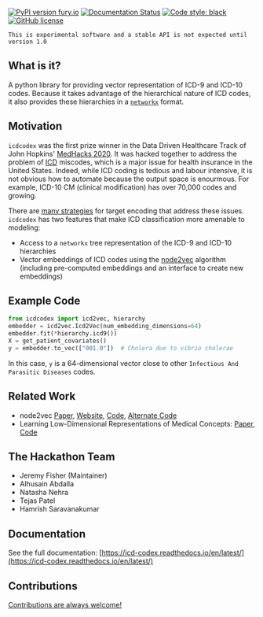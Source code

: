 [![PyPI version fury.io](https://badge.fury.io/py/icdcodex.svg)](https://pypi.python.org/pypi/icdcodex/) [![Documentation Status](https://readthedocs.org/projects/icd-codex/badge/?version=latest)](http://icd-codex.readthedocs.io/?badge=latest) [![Code style: black](https://img.shields.io/badge/code%20style-black-000000.svg)](https://github.com/psf/black) [![GitHub license](https://img.shields.io/github/license/icd-codex/icd-codex.svg)](https://github.com/icd-codex/icd-codex/blob/master/LICENSE)

```{admonition} Experimental 
This is experimental software and a stable API is not expected until version 1.0
```
## What is it?
A python library for providing vector representation of ICD-9 and ICD-10 codes. Because it takes advantage of the hierarchical nature of ICD codes, it also provides these hierarchies in a [`networkx`](https://networkx.github.io) format.

## Motivation
`icdcodex` was the first prize winner in the Data Driven Healthcare Track of John Hopkins' [MedHacks 2020](https://medhacks2020.devpost.com). It was hacked together to address the problem of [ICD](https://en.wikipedia.org/wiki/ICD-10) miscodes, which is a major issue for health insurance in the United States. Indeed, while ICD coding is tedious and labour intensive, it is not obvious how to automate because the output space is enourmous. For example, ICD-10 CM (clinical modification) has over 70,000 codes and growing.

There are [many strategies](https://maxhalford.github.io/blog/target-encoding/) for target encoding that address these issues. `icdcodex` has two features that make ICD classification more amenable to modeling:
- Access to a `networkx` tree representation of the ICD-9 and ICD-10 hierarchies
- Vector embeddings of ICD codes using the [node2vec](https://arxiv.org/abs/1607.00653) algorithm (including pre-computed embeddings and an interface to create new embeddings)

## Example Code
```python
from icdcodex import icd2vec, hierarchy
embedder = icd2vec.Icd2Vec(num_embedding_dimensions=64)
embedder.fit(*hierarchy.icd9())
X = get_patient_covariates()
y = embedder.to_vec(["001.0"])  # Cholera due to vibrio cholerae
```
In this case, `y` is a 64-dimensional vector close to other `Infectious And Parasitic Diseases` codes. 

## Related Work
- node2vec [Paper](https://cs.stanford.edu/people/jure/pubs/node2vec-kdd16.pdf), [Website](https://snap.stanford.edu/node2vec/), [Code](https://github.com/snap-stanford/snap/tree/master/examples/node2vec), [Alternate Code](https://github.com/eliorc/node2vec)
- Learning Low-Dimensional Representations of Medical Concepts: [Paper](https://www.ncbi.nlm.nih.gov/pmc/articles/PMC5001761/), [Code](https://github.com/clinicalml/embeddings)

## The Hackathon Team
- Jeremy Fisher (Maintainer)
- Alhusain Abdalla
- Natasha Nehra
- Tejas Patel
- Hamrish Saravanakumar

## Documentation

See the full documentation: [https://icd-codex.readthedocs.io/en/latest/](https://icd-codex.readthedocs.io/en/latest/)

## Contributions

[Contributions are always welcome!](https://icd-codex.readthedocs.io/en/latest/contributing.html)
